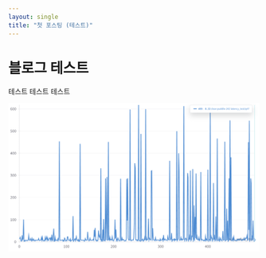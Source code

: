 ```yaml
---
layout: single
title: "첫 포스팅 (테스트)"
---
```


# 블로그 테스트

테스트 테스트 테스트

![테스트](../assets/images/test.png)